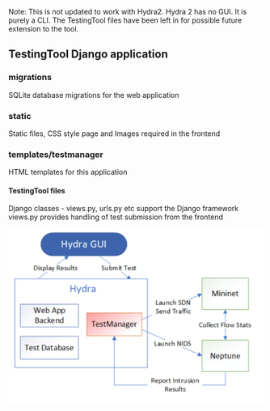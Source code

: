 Note: This is not updated to work with Hydra2. Hydra 2 has no GUI. It is purely a CLI. The TestingTool files have been 
left in for possible future extension to the tool.

## TestingTool Django application

### migrations
SQLite database migrations for the web application

### static
Static files, CSS style page and Images required in the frontend

### templates/testmanager
HTML templates for this application


#### TestingTool files
Django classes - views.py, urls.py etc support the Django framework
views.py provides handling of test submission from the frontend

<p align="center">
  <img src="../imgs/HydraProcess.png?raw=true" alt="Hydra Flow Process" width="600" />
</p>
